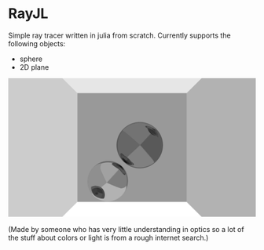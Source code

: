 # RayJL

Simple ray tracer written in julia from scratch. Currently supports the following objects:

- sphere
- 2D plane

![demo](img/demo.png)

(Made by someone who has very little understanding in optics so a lot of the stuff about colors or light is from a rough internet search.)
